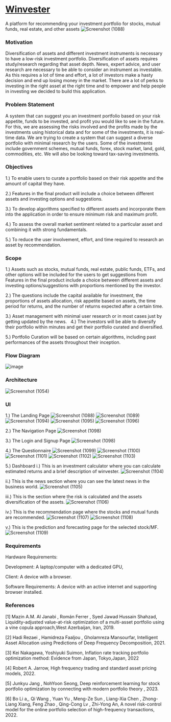 
# [Winvester](https://winvestor-pi.vercel.app/)
A platform for recommending your investment portfolio for stocks, mutual funds, real estate, and other assets
![Screenshot (1088)](https://github.com/Ridhiman27/Winvester/assets/93005927/c83cd4e2-86c1-4c9d-84a9-6480a6b75973)


### Motivation
Diversification of assets and different investment instruments is necessary to have a low-risk investment portfolio. 
Diversification of assets requires study/research regarding that asset depth. News, expert advice, and user research are necessary to be able to consider an instrument as investable.
 As this requires a lot of time and effort, a lot of investors make a hasty decision and end up losing money in the market. 
There are a lot of perks to investing in the right asset at the right time and to empower and help people in investing we decided to build this application.

### Problem Statement
A system that can suggest you an investment portfolio based on your risk appetite, funds to be invested, and profit you would like to see in the future. For this, we are assessing the risks involved and the profits made by the investments using historical data and for some of the investments, it is real-time data. We are trying to create a system that can suggest a diverse portfolio with minimal research by the users. Some of the investments include government schemes, mutual funds, forex,  stock market, land, gold, commodities, etc. We will also be looking toward tax-saving investments.

### Objectives
1.) To enable users to curate a portfolio based on their risk appetite and the amount of capital they have.

2.) Features in the final product will include a choice between different assets and investing options and suggestions.

3.) To develop algorithms specified to different assets and incorporate them into the application in order to ensure minimum risk and maximum profit.

4.) To assess the overall market sentiment related to a particular asset and combining it with strong fundamentals.

5.) To reduce the user involvement, effort, and time required to research an asset by recommendation.

### Scope
1.) Assets such as stocks, mutual funds, real estate, public funds, ETFs, and other options will be included for the users to get suggestions from
Features in the final product include a choice between different assets and investing options/suggestions with proportions mentioned by the investor.

2.) The questions include the capital available for investment, the proportions of assets allocation, risk appetite based on assets, the time period for returns, and the number of returns expected after a certain time.

3.) Asset management with minimal user research or in most cases just by getting updated by the news.
 
4.) The investors will be able to diversify their portfolio within minutes and get their portfolio curated and diversified.

5.) Portfolio Curation will be based on certain algorithms, including past performances of the assets throughout their inception. 


### Flow Diagram
![image](https://user-images.githubusercontent.com/93005927/228363010-d66da171-05c4-4d0a-a259-cb6655a975e8.png)

### Architecture
![Screenshot (1054)](https://github.com/Ridhiman27/Winvester/assets/93005927/68ba81a5-fc89-4fc1-aad7-c075b753ed21)

### UI
1.) The Landing Page
![Screenshot (1088)](https://github.com/Ridhiman27/Winvester/assets/93005927/31afab8d-742a-41ab-92da-607208ffede9)
![Screenshot (1089)](https://github.com/Ridhiman27/Winvester/assets/93005927/ffa186ab-b3df-412d-bf2b-ffe3557cc400)
![Screenshot (1094)](https://github.com/Ridhiman27/Winvester/assets/93005927/6f4cddf9-03b2-4b8d-a19f-d69a7dfaf843)
![Screenshot (1095)](https://github.com/Ridhiman27/Winvester/assets/93005927/27e39bee-5586-4621-a7f2-e57c71e91a6c)
![Screenshot (1096)](https://github.com/Ridhiman27/Winvester/assets/93005927/79cd9c8a-1c57-4b14-ae74-d6b0ce893d2d)

2.) The Navigation Page
![Screenshot (1098)](https://github.com/Ridhiman27/Winvester/assets/93005927/30129985-7182-4bd8-adb6-1ab211551b02)

3.) The Login and Signup Page
![Screenshot (1098)](https://github.com/Ridhiman27/Winvester/assets/93005927/c01fb1e9-d8fd-4c90-a7ff-773ed3b87767)

4.) The Questionnaire
![Screenshot (1099)](https://github.com/Ridhiman27/Winvester/assets/93005927/dec4dcf4-3dac-4be7-b3ae-b7bf444e81f9)
![Screenshot (1100)](https://github.com/Ridhiman27/Winvester/assets/93005927/7a1f6b0e-15f7-4f05-84e3-205d8c8e545b)
![Screenshot (1101)](https://github.com/Ridhiman27/Winvester/assets/93005927/23b70342-eb1f-4e1e-ba56-016d738c0753)
![Screenshot (1102)](https://github.com/Ridhiman27/Winvester/assets/93005927/0795ed08-3f70-4b1f-b1e4-cdb901ee0a76)
![Screenshot (1103)](https://github.com/Ridhiman27/Winvester/assets/93005927/24793036-e77b-47a2-9195-82c2282d59a5)

5.) Dashboard
i.) This is an investment calculator where you can calculate estimated returns and a brief description of winvester.
![Screenshot (1104)](https://github.com/Ridhiman27/Winvester/assets/93005927/7f632b8e-420d-471b-b708-6cd819892b64)

ii.) This is the news section where you can see the latest news in the business world.
![Screenshot (1105)](https://github.com/Ridhiman27/Winvester/assets/93005927/0f4a2431-9c19-4a1a-b92f-c2d4279157b4)

iii.) This is the section where the risk is calculated and the assets diversification of the assets.
![Screenshot (1106)](https://github.com/Ridhiman27/Winvester/assets/93005927/5f8cca5f-7ee0-4d78-b331-12f920f04acb)

iv.) This is the recommendation page where the stocks and mutual funds are recommended.
![Screenshot (1107)](https://github.com/Ridhiman27/Winvester/assets/93005927/e22e0f7e-0a84-4a08-9844-64b9126edb19)
![Screenshot (1108)](https://github.com/Ridhiman27/Winvester/assets/93005927/e1d2f549-744e-4a8a-b783-2e2424096df2)

v.) This is the prediction and forecasting page for the selected stock/MF.
![Screenshot (1109)](https://github.com/Ridhiman27/Winvester/assets/93005927/053d9cb4-7b8e-4599-a525-3e06da4b00c0)


### Requirements
Hardware Requirements: 

Development: A laptop/computer with a dedicated GPU, 

Client: A device with a browser.

Software Requirements: A device with an active internet and supporting browser installed. 

### References
[1] Mazin A.M. Al Janabi , Román Ferrer , Syed Jawad Hussain Shahzad, Liquidity-adjusted value-at-risk optimization of a multi-asset portfolio using a vine copula approach,West Azerbaijan, Iran, 2019.

[2] Hadi Rezaei , Hamidreza Faaljou , Gholamreza Mansourfar, Intelligent Asset Allocation using Predictions of Deep Frequency Decomposition, 2021.

[3] Kei Nakagawa, Yoshiyuki Suimon, Inflation rate tracking portfolio optimization method: Evidence from Japan, Tokyo,Japan,  2022

[4] Robert A. Jarrow, High frequency trading and standard asset pricing models, 2022.

[5] Junkyu Jang , NohYoon Seong, Deep reinforcement learning for stock portfolio optimization by connecting with modern portfolio theory , 2023.

[6] Bo Li a,, Qi Wang , Yuan Yu , Meng-Ze Sun , Liang-Xia Chen , Zhong-Liang Xiang, Feng Zhao , Qing-Cong Lv , Zhi-Yong An, A novel risk-control model for the online portfolio selection of high-frequency transactions, 2022.








